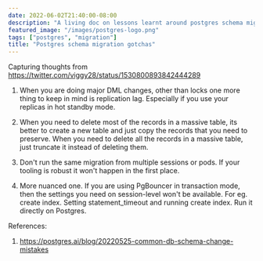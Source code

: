```yaml
---
date: 2022-06-02T21:40:00-08:00
description: "A living doc on lessons learnt around postgres schema migrations"
featured_image: "/images/postgres-logo.png"
tags: ["postgres", "migration"]
title: "Postgres schema migration gotchas"
---
```


Capturing thoughts from https://twitter.com/viggy28/status/1530800893842444289

1. When you are doing major DML changes, other than locks one more thing to keep in mind is replication lag. Especially if you use your replicas in hot standby mode.

2. When you need to delete most of the records in a massive table, its better to create a new table and just copy the records that you need to preserve.
When you need to delete all the records in a massive table, just truncate it instead of deleting them.

3. Don't run the same migration from multiple sessions or pods. If your tooling is robust it won't happen in the first place.

4. More nuanced one. If you are using PgBouncer in transaction mode, then the settings you need on session-level won't be available. For eg. create index. Setting statement_timeout and running create index. Run it directly on Postgres.

References:
1. https://postgres.ai/blog/20220525-common-db-schema-change-mistakes
